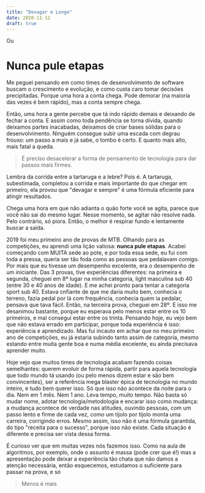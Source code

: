 ```yaml
---
title: "Devagar e Longe"
date: 2020-11-12
draft: true
---
```


Ou

# Nunca pule etapas

Me peguei pensando em como times de desenvolvimento de software buscam o
crescimento e evolução, e como custa caro tomar decisões precipitadas. Porque
uma hora a conta chega. Pode demorar (na maioria das vezes é bem rápido), mas a
conta sempre chega.

Então, uma hora a gente percebe que tá indo rápido demais e deixando de fechar a
conta. E assim como toda pendência se torna dívida, quando deixamos partes
inacabadas, deixamos de criar bases sólidas para o desenvolvimento. Ninguém
consegue subir uma escada com degrau frouxo: um passo a mais e já sabe, o tombo
é certo. E quanto mais alto, mais fatal a queda.

> É preciso desacelerar a forma de pensamento de tecnologia para dar passos mais
> firmes.

Lembra da corrida entre a tartaruga e a lebre? Pois é. A tartaruga, subestimada,
completou a corrida e mais importante do que chegar em primeiro, ela provou que
"devagar e sempre" é uma fórmula eficiente para atingir resultados.

Chega uma hora em que não adianta o quão forte você se agita, parece que você
não sai do mesmo lugar. Nesse momento, se agitar não resolve nada. Pelo
contrário, só piora. Então, o melhor é respirar fundo e lentamente buscar a
saída.

2019 foi meu primeiro ano de provas de MTB. Olhando para as competições, eu
aprendi uma lição valiosa: **nunca pule etapas**. Acabei começando com MUITA
sede ao pote, e por toda essa sede, eu fui com toda a pressa, queria ser tão
foda como as pessoas que pedalavam comigo. Por mais que eu tivesse um desempenho
excelente, era o desempenho de um iniciante. Das 3 provas, tive experiências
diferentes: na primeira e segunda, cheguei em 8º lugar na minha categoria, light
masculina sub 40 (entre 30 e 40 anos de idade). E me achei pronto para tentar a
categoria sport sub 40. Estava cnfiante de que me daria muito bem, conhecia o
terreno, fazia pedal por lá com frequência, conhecia quem ia pedalar, pensava
que tava fácil. Então, na terceira prova, cheguei em 28º. E isso me desanimou
bastante, porque eu esperava pelo menos estar entre os 10 primeiros, e mal
consegui estar entre os trinta. Pensando hoje, eu vejo bem que não estava errado
em participar, porque toda experiência é isso: experiência e aprendizado. Mas
fui incauto em achar que no meu primeiro ano de competições, eu já estaria
subindo tanto assim de categoria, mesmo estando entre muita gente boa e numa
média excelente, eu ainda precisava aprender muito.

Hoje vejo que muitos times de tecnologia acabam fazendo coisas semelhantes:
querem evoluir de forma rápida, partir para aquela tecnologia que todo mundo tá
usando (ou pelo menos dizem estar e são bem convincentes), ser a referência mega
blaster épica de tecnologia no mundo inteiro, e tudo bem querer isso. Só que
isso não acontece da noite para o dia. Nem em 1 mês. Nem 1 ano. Leva tempo,
muito tempo. Não basta só mudar nome, adotar tecnologia/metodologia e encarar
isso como mudança: a mudança acontece de verdade nas atitudes, ouvindo pessoas,
com um passo lento e firme de cada vez, como um tijolo por tijolo monta uma
carreira, corrigindo erros. Mesmo assim, isso não é uma fórmula garantida, do
tipo "receita para o sucesso", porque isso não existe. Cada situação é diferente
e precisa ser vista dessa forma.

É curioso ver que em muitas vezes nós fazemos isso. Como na aula de algoritmos,
por exemplo, onde o assunto é massa (pode crer que é!) mas a apresentação pode
deixar a experiência tão chata que não damos a atenção necessária, então
esquecemos, estudamos o suficiente para passar na prova, e só

> Menos é mais

